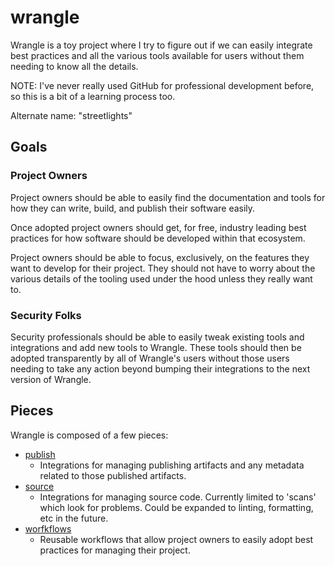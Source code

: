 # wrangle

Wrangle is a toy project where I try to figure out if we can easily
integrate best practices and all the various tools available for
users without them needing to know all the details.

NOTE: I've never really used GitHub for professional development
before, so this is a bit of a learning process too.

Alternate name: "streetlights"


## Goals

### Project Owners

Project owners should be able to easily find the documentation and tools for how they can write, build, and publish their software easily.

Once adopted project owners should get, for free, industry leading best practices for how software should be developed within that ecosystem.

Project owners should be able to focus, exclusively, on the features they want to develop for their project.  They should not have to worry
about the various details of the tooling used under the hood unless they really want to.

### Security Folks

Security professionals should be able to easily tweak existing tools and integrations and add new tools to Wrangle. These tools should then
be adopted transparently by all of Wrangle's users without those users needing to take any action beyond bumping their integrations to the
next version of Wrangle.

## Pieces

Wrangle is composed of a few pieces:

- [publish](publish/README.md)
  - Integrations for managing publishing artifacts and any metadata related to those published artifacts.
- [source](source/README.md)
  - Integrations for managing source code.  Currently limited to 'scans' which look for problems.
    Could be expanded to linting, formatting, etc in the future.
- [worfkflows](.github/workflows/README.md)
  - Reusable workflows that allow project owners to easily adopt best practices for managing their project.
